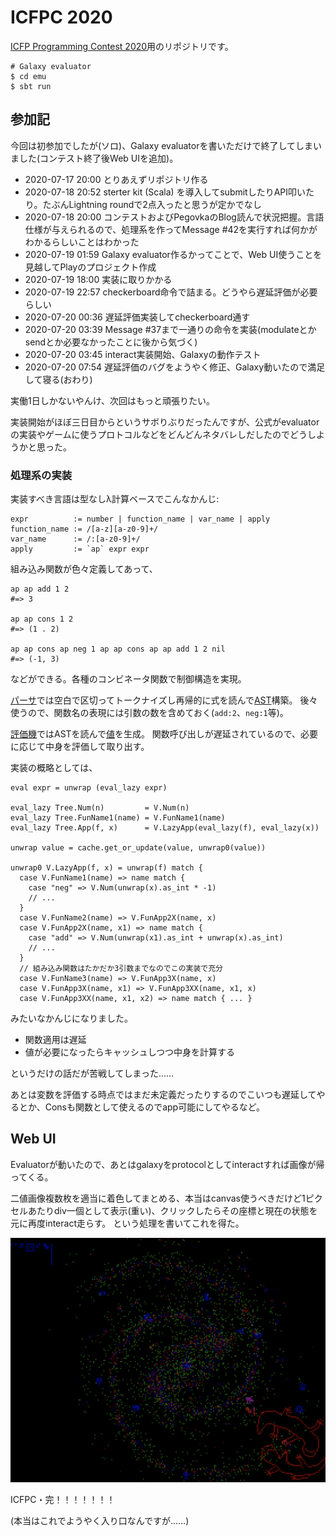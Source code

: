 # ICFPC 2020

[ICFP Programming Contest 2020](https://icfpcontest2020.github.io/)用のリポジトリです。


```shellsession
# Galaxy evaluator
$ cd emu
$ sbt run
```

## 参加記

今回は初参加でしたが(ソロ)、Galaxy evaluatorを書いただけで終了してしまいました(コンテスト終了後Web UIを追加)。

* 2020-07-17 20:00 とりあえずリポジトリ作る
* 2020-07-18 20:52 sterter kit (Scala) を導入してsubmitしたりAPI叩いたり。たぶんLightning roundで2点入ったと思うが定かでなし
* 2020-07-18 20:00 コンテストおよびPegovkaのBlog読んで状況把握。言語仕様が与えられるので、処理系を作ってMessage #42を実行すれば何かがわかるらしいことはわかった
* 2020-07-19 01:59 Galaxy evaluator作るかってことで、Web UI使うことを見越してPlayのプロジェクト作成
* 2020-07-19 18:00 実装に取りかかる
* 2020-07-19 22:57 checkerboard命令で詰まる。どうやら遅延評価が必要らしい
* 2020-07-20 00:36 遅延評価実装してcheckerboard通す
* 2020-07-20 03:39 Message #37まで一通りの命令を実装(modulateとかsendとか必要なかったことに後から気づく)
* 2020-07-20 03:45 interact実装開始、Galaxyの動作テスト
* 2020-07-20 07:54 遅延評価のバグをようやく修正、Galaxy動いたので満足して寝る(おわり)

実働1日しかないやんけ、次回はもっと頑張りたい。

実装開始がほぼ三日目からというサボりぶりだったんですが、公式がevaluatorの実装やゲームに使うプロトコルなどをどんどんネタバレしだしたのでどうしようかと思った。


### 処理系の実装

実装すべき言語は型なしλ計算ベースでこんなかんじ:

```
expr          := number | function_name | var_name | apply
function_name := /[a-z][a-z0-9]+/
var_name      := /:[a-z0-9]+/
apply         := `ap` expr expr
```

組み込み関数が色々定義してあって、

```
ap ap add 1 2
#=> 3

ap ap cons 1 2
#=> (1 . 2)

ap ap cons ap neg 1 ap ap cons ap ap add 1 2 nil
#=> (-1, 3)
```

などができる。各種のコンビネータ関数で制御構造を実現。


[パーサ](emu/src/main/scala/Parser.scala)では空白で区切ってトークナイズし再帰的に式を読んで[AST](emu/src/main/scala/Tree.scala)構築。
後々使うので、関数名の表現には引数の数を含めておく(`add:2`、`neg:1`等)。

[評価機](emu/src/main/scala/Engine.scala)ではASTを読んで[値](emu/src/main/scala/V.scala)を生成。
関数呼び出しが遅延されているので、必要に応じて中身を評価して取り出す。

実装の概略としては、

```
eval expr = unwrap (eval_lazy expr)

eval_lazy Tree.Num(n)         = V.Num(n)
eval_lazy Tree.FunName1(name) = V.FunName1(name)
eval_lazy Tree.App(f, x)      = V.LazyApp(eval_lazy(f), eval_lazy(x))

unwrap value = cache.get_or_update(value, unwrap0(value))

unwrap0 V.LazyApp(f, x) = unwrap(f) match {
  case V.FunName1(name) => name match {
    case "neg" => V.Num(unwrap(x).as_int * -1)
    // ...
  }
  case V.FunName2(name) => V.FunApp2X(name, x)
  case V.FunApp2X(name, x1) => name match {
    case "add" => V.Num(unwrap(x1).as_int + unwrap(x).as_int)
    // ...
  }
  // 組み込み関数はたかだか3引数までなのでこの実装で充分
  case V.FunName3(name) => V.FunApp3X(name, x)
  case V.FunApp3X(name, x1) => V.FunApp3XX(name, x1, x)
  case V.FunApp3XX(name, x1, x2) => name match { ... }
```

みたいなかんじになりました。

* 関数適用は遅延
* 値が必要になったらキャッシュしつつ中身を計算する

というだけの話だが苦戦してしまった……

あとは変数を評価する時点ではまだ未定義だったりするのでこいつも遅延してやるとか、Consも関数として使えるのでapp可能にしてやるなど。

## Web UI

Evaluatorが動いたので、あとはgalaxyをprotocolとしてinteractすれば画像が帰ってくる。

二値画像複数枚を適当に着色してまとめる、本当はcanvas使うべきだけど1ピクセルあたりdiv一個として表示(重い)、クリックしたらその座標と現在の状態を元に再度interact走らす。
という処理を書いてこれを得た。

![Galaxy](./galaxy.png)

ICFPC・完！！！！！！！

(本当はこれでようやく入り口なんですが……)
